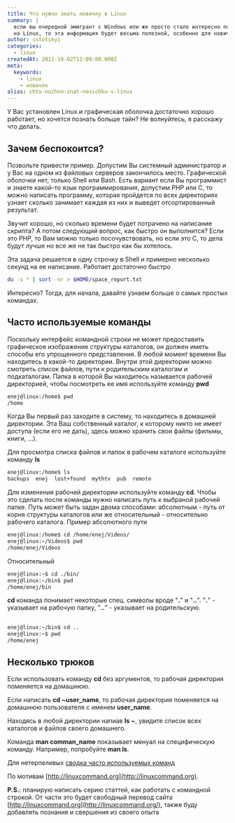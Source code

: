 ```yaml
---
title: Что нужно знать новичку в Linux
summary: |
  если вы очередной эмигрант с Windows или же просто стало интересно посмотреть
  на Linux, то эта информация будет весьма полезной, особенно для новичка
author: sstotskyi
categories:
  - linux
createdAt: 2011-10-02T12:09:00.000Z
meta:
  keywords:
    - linux
    - новичок
alias: chto-nuzhno-znat-novichku-v-linux
---
```


У Вас установлен Linux и графическая оболочка достаточно хорошо работает, но хочется познать больше тайн? Не волнуйтесь, я расскажу что делать.

## Зачем беспокоится?

Позвольте привести пример. Допустим Вы системный администратор и у Вас на одном из файловых серверов закончилось место. Графической оболочки нет, только Shell или Bash. Есть вариант если Вы программист и знаете какой-то язык программирования, допустим PHP или С, то можно написать программу, которая пройдется по всех директориях узнает сколько занимает каждая из них и выведет отсортированный результат.

Звучит хорошо, но сколько времени будет потрачено на написание скрипта? А потом следующий вопрос, как быстро он выполнится? Если это PHP, то Вам можно только посочувствовать, но если это С, то дела будут лучше но все же не так быстро как бы хотелось.

Эта задача решается в одну строчку в Shell и примерно несколько секунд на ее написание. Работает достаточно быстро

```bash
du -s * | sort -nr > $HOME/space_report.txt
```

Интересно? Тогда, для начала, давайте узнаем больше о самых простых командах.

## Часто используемые команды

Поскольку интерфейс командной строки не может предоставить графическое изображение структуры каталогов, он должен иметь способы его упрощенного представления. В любой момент времени Вы находитесь в какой-то директории. Внутри этой директории можно смотреть список файлов, пути к родительским каталогам и подкаталогам. Папка в которой Вы находитесь называется рабочей директорией, чтобы посмотреть ее имя используйте команду **pwd**

```bash
enej@linux:/home$ pwd
/home
```

Когда Вы первый раз заходите в систему, то находитесь в домашней директории. Эта Ваш собственный каталог, к которому никто не имеет доступа (если его не дать), здесь можно хранить свои файлы (фильмы, книги, ...).

Для просмотра списка файлов и папок в рабочем каталоге используйте команду **ls**

```bash
enej@linux:/home$ ls
backups  enej  lost+found  mythtv  pub  remote
```

Для изменения рабочей директории используйте команду **cd**. Чтобы это сделать после команды нужно написать путь к выбраной рабочей папке. Путь может быть задан двома способами: абсолютным - путь от корня структуры каталогов или же относительный - относительно рабочего каталога. Пример абсолютного пути

```bash
enej@linux:/home$ cd /home/enej/Videos/
enej@linux:~/Videos$ pwd
/home/enej/Videos
```

Относительный

```bash
enej@linux:~$ cd ./bin/
enej@linux:~/bin$ pwd
/home/enej/bin
```

**cd** команда понимает некоторые спец. символы вроде "**.**" и "**..**". "**.**" - указывает на рабочую папку, "**..**" - указывает на родительскую.

## 

```bash
enej@linux:~/bin$ cd ..
enej@linux:~$ pwd
/home/enej
```

## Несколько трюков

Если использовать команду **cd** без аргументов, то рабочая директория поменяется на домашнюю.

Если написать **cd ~user\_name**, то рабочая директория поменяется на домашнюю пользователя с именем **user\_name**.

Находясь в любой директории напиав **ls ~**, увидите список всех каталогов и файлов своего домашнего.

Команда **man comman\_name** показывает менуал на специфическую команду. Например, попробуйте **man ls**.

Для нетерпеливых [сводка часто используемых команд](./commands-all.xls)

По мотивам [http://linuxcommand.org](http://linuxcommand.org).

**P.S.**: планирую написать серию статтей, как работать с командной строкой. От части это будет свободный перевод сайта [http://linuxcommand.org](http://linuxcommand.org/), также буду добавлять познания и свершения из своего опыта